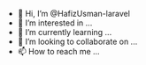 - 👋 Hi, I’m @HafizUsman-laravel
- 👀 I’m interested in ...
- 🌱 I’m currently learning ...
- 💞️ I’m looking to collaborate on ...
- 📫 How to reach me ...

<!---
HafizUsman-laravel/HafizUsman-laravel is a ✨ special ✨ repository because its `README.md` (this file) appears on your GitHub profile.
You can click the Preview link to take a look at your changes.
--->

